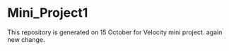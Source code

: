 # Mini_Project1
This repository is generated on 15 October for Velocity mini project.
again new change.
